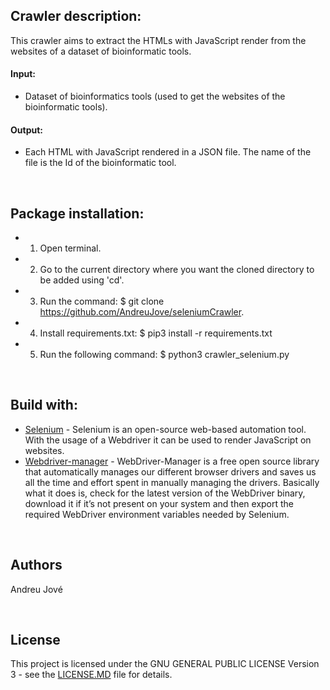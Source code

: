 
## Crawler description:
This crawler aims to extract the HTMLs with JavaScript render from the websites of a dataset of bioinformatic tools.

#### Input:
- Dataset of bioinformatics tools (used to get the websites of the bioinformatic tools).

#### Output:
- Each HTML with JavaScript rendered in a JSON file. The name of the file is the Id of the bioinformatic tool. 
<br />


## Package installation:

- 1) Open terminal.
- 2) Go to the current directory where you want the cloned directory to be added using 'cd'.
- 3) Run the command: 
        $ git clone https://github.com/AndreuJove/seleniumCrawler.
- 4) Install requirements.txt:
        $ pip3 install -r requirements.txt
- 5) Run the following command:
        $ python3 crawler_selenium.py
<br />


## Build with:
- [Selenium](https://selenium-python.readthedocs.io/) - Selenium is an open-source web-based automation tool. With the usage of a Webdriver it can be used to render JavaScript on websites.
- [Webdriver-manager](https://pypi.org/project/webdriver-manager/) - WebDriver-Manager is a free open source library that automatically manages our different browser drivers and saves us all the time and effort spent in manually managing the drivers. Basically what it does is, check for the latest version of the WebDriver binary, download it if it’s not present on your system and then export the required WebDriver environment variables needed by Selenium.


<br />


## Authors

Andreu Jové

<br />


## License

This project is licensed under the GNU GENERAL PUBLIC LICENSE Version 3 - see the [LICENSE.MD](https://github.com/AndreuJove/mastercrawlerTFG/blob/master/LICENSE.md) file for details.